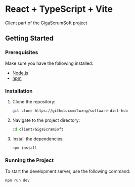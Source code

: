 # React + TypeScript + Vite

Client part of the GigaScrumSoft project

## Getting Started

### Prerequisites
Make sure you have the following installed:

- [Node.js](https://nodejs.org/) 
- [npm](https://www.npmjs.com/)

### Installation

1. Clone the repository:
   ```bash
   git clone https://github.com/twxng/software-dist-hub
   ```

2. Navigate to the project directory:
   ```bash
   cd client/GigaScramSoft
   ```

3. Install the dependencies:
   ```bash
   npm install
   ```

### Running the Project

To start the development server, use the following command:

```bash
npm run dev
```

